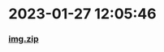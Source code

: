 # 2023-01-27 12:05:46

### [img.zip](https://raw.githubusercontent.com/Sam5440/Genshin_Impact_Teleport_Files/main/Genshin_Impact_Teleport/OtherFile/img.zip)

